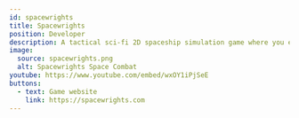 ```yaml
---
id: spacewrights
title: Spacewrights
position: Developer
description: A tactical sci-fi 2D spaceship simulation game where you explore, build, and create a galactic empire
image:
  source: spacewrights.png
  alt: Spacewrights Space Combat
youtube: https://www.youtube.com/embed/wxOY1iPjSeE
buttons:
  - text: Game website
    link: https://spacewrights.com
---
```

